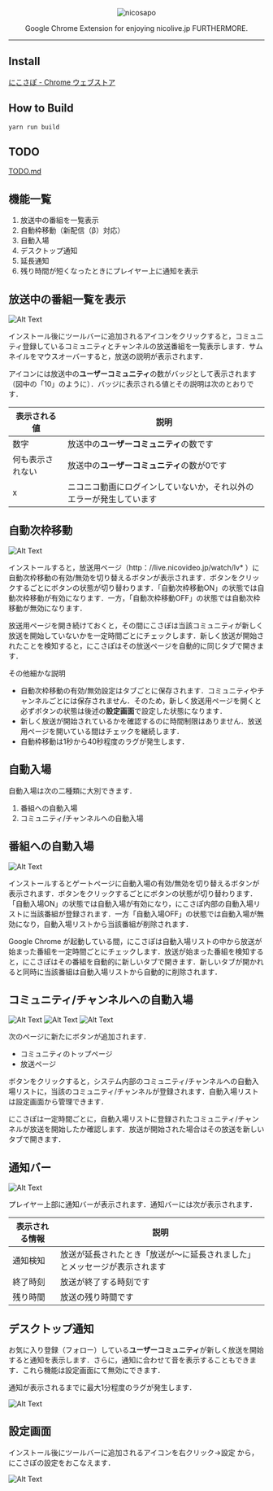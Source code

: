 <p align="center">
  <img alt="nicosapo" src="https://yurafuca.github.io/resources/nstitle.png">
</p>

<p align="center">
  Google Chrome Extension for enjoying nicolive.jp FURTHERMORE.
</p>

---

## Install

[にこさぽ - Chrome ウェブストア](https://chrome.google.com/webstore/detail/%E3%83%8B%E3%82%B3%E7%94%9F%E3%83%81%E3%82%A7%E3%83%83%E3%82%AB%E3%83%BC/kfnogdokhemdbbclknmmjpcnmjmpjknc)

## How to Build

```
yarn run build
```

## TODO

[TODO.md](https://github.com/yurafuca/nicosapo/blob/develop/TODO.md)


## 機能一覧

1. 放送中の番組を一覧表示
1. 自動枠移動（新配信（β）対応）
1. 自動入場
1. デスクトップ通知
1. 延長通知
1. 残り時間が短くなったときにプレイヤー上に通知を表示

## 放送中の番組一覧を表示

![Alt Text](https://yurafuca.github.io/resources/nicosapo_popup.png)

インストール後にツールバーに追加されるアイコンをクリックすると，コミュニティ登録しているコミュニティとチャンネルの放送番組を一覧表示します．サムネイルをマウスオーバーすると，放送の説明が表示されます．

アイコンには放送中の**ユーザーコミュニティ**の数がバッジとして表示されます（図中の「10」のように）．バッジに表示される値とその説明は次のとおりです．

| 表示される値 | 説明 |
| --- | --- |
| 数字 | 放送中の**ユーザーコミュニティ**の数です |
| 何も表示されない | 放送中の**ユーザーコミュニティ**の数が0です |
| x | ニコニコ動画にログインしていないか，それ以外のエラーが発生しています |

## 自動次枠移動

![Alt Text](https://yurafuca.github.io/resources/nicosapo_auto_redirect.png)

インストールすると，放送用ページ（http：//live.nicovideo.jp/watch/lv* ）に自動次枠移動の有効/無効を切り替えるボタンが表示されます．ボタンをクリックするごとにボタンの状態が切り替わります．「自動次枠移動ON」の状態では自動次枠移動が有効になります．一方，「自動次枠移動OFF」の状態では自動次枠移動が無効になります．

放送用ページを開き続けておくと，その間にこさぽは当該コミュニティが新しく放送を開始していないかを一定時間ごとにチェックします．新しく放送が開始されたことを検知すると，にこさぽはその放送ページを自動的に同じタブで開きます．

その他細かな説明
+ 自動次枠移動の有効/無効設定はタブごとに保存されます．コミュニティやチャンネルごとには保存されません．そのため，新しく放送用ページを開くと必ずボタンの状態は後述の**設定画面**で設定した状態になります．
+ 新しく放送が開始されているかを確認するのに時間制限はありません．放送用ページを開いている間はチェックを継続します．
+ 自動枠移動は1秒から40秒程度のラグが発生します．

## 自動入場

自動入場は次の二種類に大別できます．

1. 番組への自動入場
2. コミュニティ/チャンネルへの自動入場

## 番組への自動入場

![Alt Text](https://yurafuca.github.io/resources/nicosapo_auto_enter.png)

インストールするとゲートページに自動入場の有効/無効を切り替えるボタンが表示されます．ボタンをクリックするごとにボタンの状態が切り替わります．「自動入場ON」の状態では自動入場が有効になり，にこさぽ内部の自動入場リストに当該番組が登録されます．一方「自動入場OFF」の状態では自動入場が無効になり，自動入場リストから当該番組が削除されます．

Google Chrome が起動している間，にこさぽは自動入場リストの中から放送が始まった番組を一定時間ごとにチェックします．放送が始まった番組を検知すると，にこさぽはその番組を自動的に新しいタブで開きます．新しいタブが開かれると同時に当該番組は自動入場リストから自動的に削除されます．

## コミュニティ/チャンネルへの自動入場

![Alt Text](https://yurafuca.github.io/resources/nicosapo_autoenter_community_1.png)
![Alt Text](https://yurafuca.github.io/resources/nicosapo_autoenter_community_2.png)
![Alt Text](https://yurafuca.github.io/resources/nicosapo_autoenter_community_3.png)

次のページに新たにボタンが追加されます．

+ コミュニティのトップページ
+ 放送ページ

ボタンをクリックすると，システム内部のコミュニティ/チャンネルへの自動入場リストに，当該のコミュニティ/チャンネルが登録されます．自動入場リストは設定画面から管理できます．

にこさぽは一定時間ごとに，自動入場リストに登録されたコミュニティ/チャンネルが放送を開始したか確認します．放送が開始された場合はその放送を新しいタブで開きます．

## 通知バー

![Alt Text](https://yurafuca.github.io/resources/nicosapo_extendedbar.png)

プレイヤー上部に通知バーが表示されます．通知バーには次が表示されます．

| 表示される情報 | 説明 |
| --- | --- |
| 通知検知 | 放送が延長されたとき「放送が～に延長されました」とメッセージが表示されます |
| 終了時刻 | 放送が終了する時刻です |
| 残り時間 | 放送の残り時間です |

## デスクトップ通知

お気に入り登録（フォロー）している**ユーザーコミュニティ**が新しく放送を開始すると通知を表示します．さらに，通知に合わせて音を表示することもできます．これら機能は設定画面にて無効にできます．

通知が表示されるまでに最大1分程度のラグが発生します．

![Alt Text](https://yurafuca.github.io/resources/nicosapo_notification.png)

## 設定画面

インストール後にツールバーに追加されるアイコンを右クリック->設定 から，にこさぽの設定をおこなえます．

![Alt Text](https://yurafuca.github.io/resources/nicosapo_setting.png)

